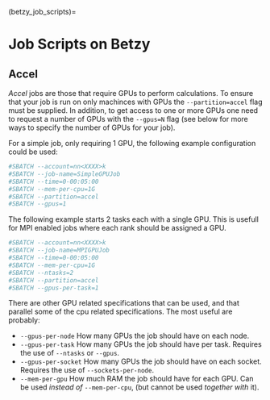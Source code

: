 (betzy_job_scripts)=

# Job Scripts on Betzy

## Accel
_Accel_ jobs are those that require GPUs to perform calculations. To ensure
that your job is run on only machinces with GPUs the `--partition=accel` flag
must be supplied. In addition, to get access to one or more GPUs one need to
request a number of GPUs with the `--gpus=N` flag (see below for more ways to
specify the number of GPUs for your job).

For a simple job, only requiring 1 GPU, the following example configuration
could be used:

```bash
#SBATCH --account=nn<XXXX>k
#SBATCH --job-name=SimpleGPUJob
#SBATCH --time=0-00:05:00
#SBATCH --mem-per-cpu=1G
#SBATCH --partition=accel
#SBATCH --gpus=1
```

The following example starts 2 tasks each with a single GPU. This is usefull
for MPI enabled jobs where each rank should be assigned a GPU.

```bash
#SBATCH --account=nn<XXXX>k
#SBATCH --job-name=MPIGPUJob
#SBATCH --time=0-00:05:00
#SBATCH --mem-per-cpu=1G
#SBATCH --ntasks=2
#SBATCH --partition=accel
#SBATCH --gpus-per-task=1
```

There are other GPU related specifications that can be used, and that
parallel some of the cpu related specifications.  The most useful are
probably:

- `--gpus-per-node` How many GPUs the job should have on each node.
- `--gpus-per-task` How many GPUs the job should have per task.
  Requires the use of `--ntasks` or `--gpus`.
- `--gpus-per-socket` How many GPUs the job should have on each
  socket.  Requires the use of `--sockets-per-node`.
- `--mem-per-gpu` How much RAM the job should have for each GPU.
  Can be used *instead of* `--mem-per-cpu`, (but cannot be used
  *together with* it).
